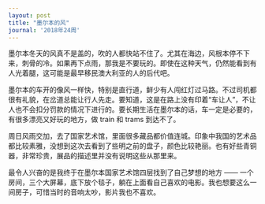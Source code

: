 ```yaml
---
layout: post
title: "墨尔本的风"
journal: '2018年24周'
---
```


墨尔本冬天的风真不是盖的，吹的人都快站不住了。尤其在海边，风根本停不下来，刺骨的冷。如果再下点雨，那我是不要玩的。即使在这种天气，仍然能看到有人光着腿，这可能是最早移民澳大利亚的人的后代吧。

墨尔本的车开的像风一样快，特别是直行道，鲜少有人闯红灯过马路。不过司机都很有礼貌，在岔道总能让行人先走。要知道，这是在路上没有印着“车让人”，不让人也不会扣分罚款的情况下进行的。要长期生活在墨尔本的话，车一定是必要的，有很多漂亮又好玩的地方，做 train 和 trams 到达不了。

周日风雨交加，去了国家艺术馆，里面很多藏品都价值连城。印象中我国的艺术品都比较素雅，没想到这次去看到了些明之前的盘子，颜色比较艳丽。也有好些青铜器，非常珍贵，展品的描述里并没有说明这些从那里来。

最令人兴奋的是我终于在墨尔本国家艺术馆四层找到了自己梦想的地方 —— 一个房间，三个大屏幕，底下放个毯子，躺在上面看自己喜欢的电影。我也想要这么一间房子，可惜当时的音响太吵，影片我也不喜欢。
